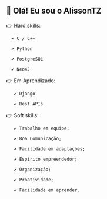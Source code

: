 ##  👋 Olá! Eu sou o AlissonTZ

   👉 Hard skills:

	  ✔ C / C++

	  ✔ Python 

	  ✔ PostgreSQL

	  ✔ Neo4J
  
  👉 Em Aprendizado:

	   ✔ Django

	   ✔ Rest APIs

👉 Soft skills:

	   ✔ Trabalho em equipe;

	   ✔ Boa Comunicação;

	   ✔ Facilidade em adaptações;

	   ✔ Espirito empreendedor;

	   ✔ Organização;

	   ✔ Proatividade;

	   ✔ Facilidade em aprender.
